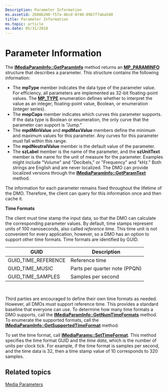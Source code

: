 ```yaml
---
Description: Parameter Information
ms.assetid: 2600b200-f57a-46cd-8740-89b7f7aba540
title: Parameter Information
ms.topic: article
ms.date: 05/31/2018
---
```


# Parameter Information

The [**IMediaParamInfo::GetParamInfo**](/previous-versions/windows/desktop/api/Medparam/nf-medparam-imediaparaminfo-getparaminfo) method returns an [**MP\_PARAMINFO**](/previous-versions/windows/desktop/api/Medparam/ns-medparam-mp_paraminfo) structure that describes a parameter. This structure contains the following information:

-   The **mpType** member indicates the data type of the parameter value. For efficiency, all parameters are implemented as 32-bit floating-point values. The [**MP\_TYPE**](/previous-versions/windows/desktop/api/Medparam/ne-medparam-mp_type) enumeration defines whether to interpret the value as an integer, floating-point value, Boolean, or enumeration (integer series).
-   The **mopCaps** member indicates which curves this parameter supports. If the data type is Boolean or enumeration, the only curve that the parameter can support is "Jump."
-   The **mpdMinValue** and **mpdMaxValue** members define the minimum and maximum values for this parameter. Any curves for this parameter must fall within this range.
-   The **mpdNeutralValue** member is the default value of the parameter.
-   The **szLabel** member is the name of the parameter, and the **szUnitText** member is the name for the unit of measure for the parameter. Examples might include "Volume" and "Decibels," or "Frequency" and "kHz." Both strings are English and are never localized. The DMO can provide localized versions through the [**IMediaParamInfo::GetParamText**](/previous-versions/windows/desktop/api/Medparam/nf-medparam-imediaparaminfo-getparamtext) method.

The information for each parameter remains fixed throughout the lifetime of the DMO. Therefore, the client can query for this information once and then cache it.

**Time Formats**

The client must time stamp the input data, so that the DMO can calculate the corresponding parameter values. By default, time stamps represent units of 100 nanoseconds, also called *reference time*. This time unit is not convenient for every application, however, so a DMO has an option to support other time formats. Time formats are identified by GUID.



| **GUID**              | Description                   |
|-----------------------|-------------------------------|
| GUID\_TIME\_REFERENCE | Reference time                |
| GUID\_TIME\_MUSIC     | Parts per quarter note (PPQN) |
| GUID\_TIME\_SAMPLES   | Samples per second            |



 

Third parties are encouraged to define their own time formats as needed. However, all DMOs must support reference time. This provides a standard baseline that everyone can use. To determine how many time formats a DMO supports, call the [**IMediaParamInfo::GetNumTimeFormats**](/previous-versions/windows/desktop/api/Medparam/nf-medparam-imediaparaminfo-getnumtimeformats) method. To enumerate the supported formats, call the [**IMediaParamInfo::GetSupportedTimeFormat**](/previous-versions/windows/desktop/api/Medparam/nf-medparam-imediaparaminfo-getsupportedtimeformat) method.

To set the time format, call [**IMediaParams::SetTimeFormat**](/previous-versions/windows/desktop/api/Medparam/nf-medparam-imediaparams-settimeformat). This method specifies the time format GUID and the *time data*, which is the number of units per clock tick. For example, if the time format is samples per second, and the time data is 32, then a time stamp value of 10 corresponds to 320 samples.

## Related topics

<dl> <dt>

[Media Parameters](media-parameters.md)
</dt> </dl>

 

 




